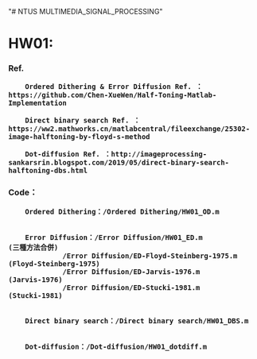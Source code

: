 "# NTUS MULTIMEDIA_SIGNAL_PROCESSING" 

<h1>HW01:

<h3>Ref.

		Ordered Dithering & Error Diffusion Ref. ： https://github.com/Chen-XueWen/Half-Toning-Matlab-Implementation

		Direct binary search Ref. ： https://ww2.mathworks.cn/matlabcentral/fileexchange/25302-image-halftoning-by-floyd-s-method

		Dot-diffusion Ref. ：http://imageprocessing-sankarsrin.blogspot.com/2019/05/direct-binary-search-halftoning-dbs.html


<h3>Code：

        Ordered Dithering：/Ordered Dithering/HW01_OD.m


        Error Diffusion：/Error Diffusion/HW01_ED.m                     (三種方法合併)
			     /Error Diffusion/ED-Floyd-Steinberg-1975.m     (Floyd-Steinberg-1975)
			     /Error Diffusion/ED-Jarvis-1976.m              (Jarvis-1976)
			     /Error Diffusion/ED-Stucki-1981.m              (Stucki-1981)

	    
        Direct binary search：/Direct binary search/HW01_DBS.m


        Dot-diffusion：/Dot-diffusion/HW01_dotdiff.m

	    
